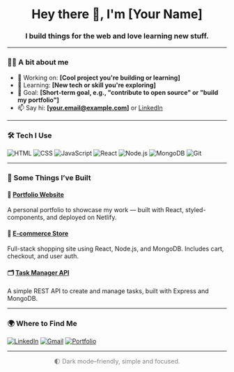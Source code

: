 <h1 align="center">Hey there 👋, I'm [Your Name]</h1>
<h3 align="center">I build things for the web and love learning new stuff.</h3>

---

### 🧑‍💻 A bit about me

- 🔭 Working on: **[Cool project you're building or learning]**
- 🌱 Learning: **[New tech or skill you're exploring]**
- 🎯 Goal: **[Short-term goal, e.g., "contribute to open source" or "build my portfolio"]**
- 📫 Say hi: **[your.email@example.com]** or [LinkedIn](https://linkedin.com/in/yourusername)

---

### 🛠️ Tech I Use

![HTML](https://img.shields.io/badge/-HTML-E34F26?style=flat&logo=html5&logoColor=white)
![CSS](https://img.shields.io/badge/-CSS-1572B6?style=flat&logo=css3&logoColor=white)
![JavaScript](https://img.shields.io/badge/-JavaScript-F7DF1E?style=flat&logo=javascript&logoColor=black)
![React](https://img.shields.io/badge/-React-61DAFB?style=flat&logo=react&logoColor=black)
![Node.js](https://img.shields.io/badge/-Node.js-339933?style=flat&logo=nodedotjs&logoColor=white)
![MongoDB](https://img.shields.io/badge/-MongoDB-4EA94B?style=flat&logo=mongodb&logoColor=white)
![Git](https://img.shields.io/badge/-Git-F05032?style=flat&logo=git&logoColor=white)

---

### 🚀 Some Things I’ve Built

#### 🧩 [Portfolio Website](https://github.com/yourusername/portfolio-site)
A personal portfolio to showcase my work — built with React, styled-components, and deployed on Netlify.

#### 🛒 [E-commerce Store](https://github.com/yourusername/ecommerce-app)
Full-stack shopping site using React, Node.js, and MongoDB. Includes cart, checkout, and user auth.

#### 🗂️ [Task Manager API](https://github.com/yourusername/task-api)
A simple REST API to create and manage tasks, built with Express and MongoDB.

---

### 🌍 Where to Find Me

[![LinkedIn](https://img.shields.io/badge/LinkedIn-blue?style=flat&logo=linkedin&logoColor=white)](https://linkedin.com/in/yourusername)
[![Gmail](https://img.shields.io/badge/Email-D14836?style=flat&logo=gmail&logoColor=white)](mailto:your.email@example.com)
[![Portfolio](https://img.shields.io/badge/Website-black?style=flat&logo=About.me&logoColor=white)](https://yourwebsite.com)

---

<!-- Optional dark-mode footer -->
<p align="center" style="color:gray;">
🌓 Dark mode–friendly, simple and focused.
</p>
